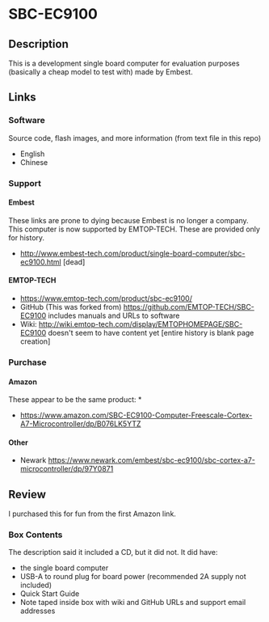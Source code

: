 # SBC-EC9100
## Description
This is a development single board computer for evaluation purposes (basically a cheap model to test with) made by Embest.

## Links
### Software
Source code, flash images, and more information (from text file in this repo)
* English 
* Chinese 
### Support
#### Embest
These links are prone to dying because Embest is no longer a company. This computer is now supported by EMTOP-TECH. These are provided only for history.
* http://www.embest-tech.com/product/single-board-computer/sbc-ec9100.html [dead]
#### EMTOP-TECH
* https://www.emtop-tech.com/product/sbc-ec9100/
* GitHub (This was forked from) https://github.com/EMTOP-TECH/SBC-EC9100 includes manuals and URLs to software
* Wiki: http://wiki.emtop-tech.com/display/EMTOPHOMEPAGE/SBC-EC9100 doesn't seem to have content yet [entire history is blank page creation]
### Purchase
#### Amazon
These appear to be the same product:
* 
* https://www.amazon.com/SBC-EC9100-Computer-Freescale-Cortex-A7-Microcontroller/dp/B076LK5YTZ
#### Other
* Newark https://www.newark.com/embest/sbc-ec9100/sbc-cortex-a7-microcontroller/dp/97Y0871
## Review
I purchased this for fun from the first Amazon link.
### Box Contents
The description said it included a CD, but it did not. It did have:
* the single board computer
* USB-A to round plug for board power (recommended 2A supply not included)
* Quick Start Guide
* Note taped inside box with wiki and GitHub URLs and support email addresses
